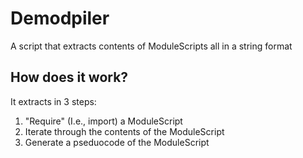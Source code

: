 # Demodpiler

A script that extracts contents of ModuleScripts all in a string format

## How does it work?

It extracts in 3 steps:

1. "Require" (I.e., import) a ModuleScript
2. Iterate through the contents of the ModuleScript
3. Generate a pseduocode of the ModuleScript
